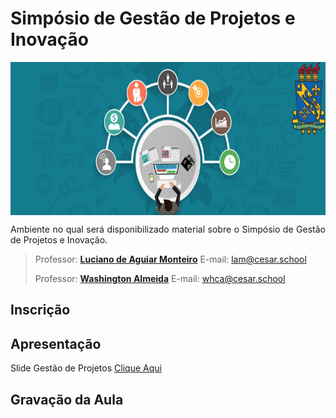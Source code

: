 
# Simpósio de Gestão de Projetos e Inovação
<p align="center"><img src="manuscript/images/project-manager.png"  width="650" height="245" align="middle"/></p>

<p align="justify">Ambiente no qual será disponibilizado material sobre o Simpósio de Gestão de Projetos e Inovação.</p>

> Professor: **[Luciano de Aguiar Monteiro](http://www.lucianoaguiar.com.br)** E-mail: lam@cesar.school
> 
> Professor: **[Washington Almeida](http://www.profwashingtonalmeida.com.br)** E-mail: whca@cesar.school

## Inscrição

## Apresentação


Slide Gestão de Projetos [Clique Aqui](manuscript/anexos/Slide_Systematic_.pdf)

## Gravação da Aula


